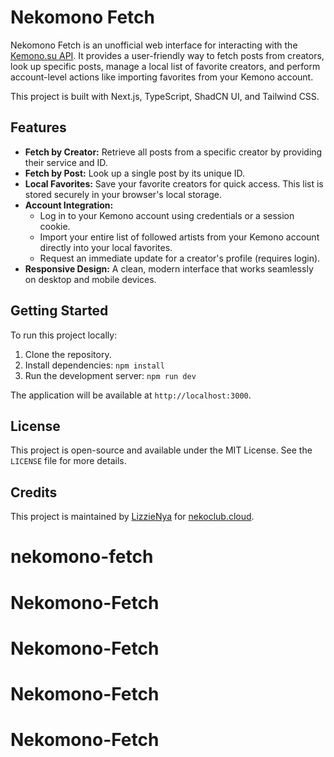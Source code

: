 # Nekomono Fetch

Nekomono Fetch is an unofficial web interface for interacting with the [Kemono.su API](https://kemono.su/documentation/api). It provides a user-friendly way to fetch posts from creators, look up specific posts, manage a local list of favorite creators, and perform account-level actions like importing favorites from your Kemono account.

This project is built with Next.js, TypeScript, ShadCN UI, and Tailwind CSS.

## Features

-   **Fetch by Creator:** Retrieve all posts from a specific creator by providing their service and ID.
-   **Fetch by Post:** Look up a single post by its unique ID.
-   **Local Favorites:** Save your favorite creators for quick access. This list is stored securely in your browser's local storage.
-   **Account Integration:**
    -   Log in to your Kemono account using credentials or a session cookie.
    -   Import your entire list of followed artists from your Kemono account directly into your local favorites.
    -   Request an immediate update for a creator's profile (requires login).
-   **Responsive Design:** A clean, modern interface that works seamlessly on desktop and mobile devices.

## Getting Started

To run this project locally:

1.  Clone the repository.
2.  Install dependencies: `npm install`
3.  Run the development server: `npm run dev`

The application will be available at `http://localhost:3000`.

## License

This project is open-source and available under the MIT License. See the `LICENSE` file for more details.

## Credits

This project is maintained by [LizzieNya](https://github.com/lizzienya) for [nekoclub.cloud](https://g.dev/nekoclub).
# nekomono-fetch
# Nekomono-Fetch
# Nekomono-Fetch
# Nekomono-Fetch
# Nekomono-Fetch
